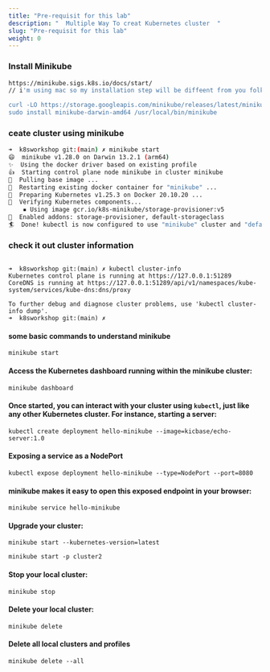 ```yaml
---
title: "Pre-requisit for this lab"
description: "  Multiple Way To creat Kubernetes cluster  "
slug: "Pre-requisit for this lab"
weight: 0
---
```



### Install Minikube 

```sh
https://minikube.sigs.k8s.io/docs/start/
// i'm using mac so my installation step will be diffeent from you folks 

curl -LO https://storage.googleapis.com/minikube/releases/latest/minikube-darwin-amd64
sudo install minikube-darwin-amd64 /usr/local/bin/minikube


```


### ceate cluster using minikube 


```sh
➜  k8sworkshop git:(main) ✗ minikube start    
😄  minikube v1.28.0 on Darwin 13.2.1 (arm64)
✨  Using the docker driver based on existing profile
👍  Starting control plane node minikube in cluster minikube
🚜  Pulling base image ...
🔄  Restarting existing docker container for "minikube" ...
🐳  Preparing Kubernetes v1.25.3 on Docker 20.10.20 ...
🔎  Verifying Kubernetes components...
    ▪ Using image gcr.io/k8s-minikube/storage-provisioner:v5
🌟  Enabled addons: storage-provisioner, default-storageclass
🏄  Done! kubectl is now configured to use "minikube" cluster and "default" namespace by default

```
### check it out cluster information 

```

➜  k8sworkshop git:(main) ✗ kubectl cluster-info                                                                                   
Kubernetes control plane is running at https://127.0.0.1:51289
CoreDNS is running at https://127.0.0.1:51289/api/v1/namespaces/kube-system/services/kube-dns:dns/proxy

To further debug and diagnose cluster problems, use 'kubectl cluster-info dump'.
➜  k8sworkshop git:(main) ✗ 

```


#### some basic commands to understand minikube

```shell
minikube start
```

#### Access the Kubernetes dashboard running within the minikube cluster:

```shell
minikube dashboard
```

#### Once started, you can interact with your cluster using `kubectl`, just like any other Kubernetes cluster. For instance, starting a server:

```shell
kubectl create deployment hello-minikube --image=kicbase/echo-server:1.0
```

#### Exposing a service as a NodePort

```shell
kubectl expose deployment hello-minikube --type=NodePort --port=8080
```

#### minikube makes it easy to open this exposed endpoint in your browser:

```shell
minikube service hello-minikube
```

#### Upgrade your cluster:

```shell
minikube start --kubernetes-version=latest
```


```shell
minikube start -p cluster2
```

#### Stop your local cluster:

```shell
minikube stop
```

#### Delete your local cluster:

```shell
minikube delete
```

#### Delete all local clusters and profiles

```shell
minikube delete --all
```
